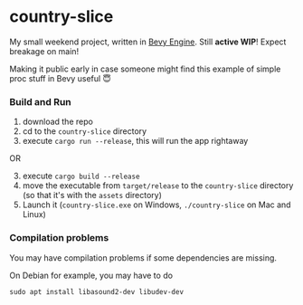# country-slice

My small weekend project, written in [Bevy Engine](https://github.com/bevyengine/bevy). Still **active WIP**! Expect breakage on main! 

Making it public early in case someone might find this example of simple proc stuff in Bevy useful 😇

### Build and Run

1. download the repo
2. cd to the `country-slice` directory
3. execute `cargo run --release`, this will run the app rightaway

OR

3. execute `cargo build --release`
4. move the executable from `target/release` to the `country-slice` directory (so that it's with the `assets` directory)
5. Launch it (`country-slice.exe` on Windows, `./country-slice` on Mac and Linux)

### Compilation problems

You may have compilation problems if some dependencies are missing.

On Debian for example, you may have to do

    sudo apt install libasound2-dev libudev-dev
